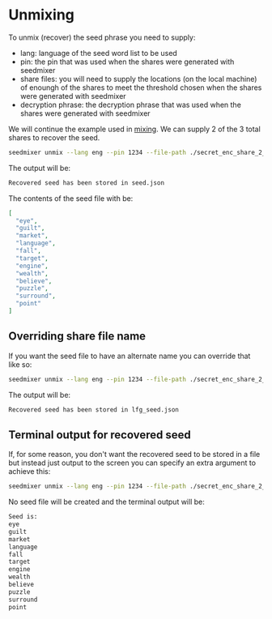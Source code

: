 # Unmixing

To unmix (recover) the seed phrase you need to supply:

- lang: language of the seed word list to be used
- pin: the pin that was used when the shares were generated with seedmixer
- share files: you will need to supply the locations (on the local machine) of enoungh of the shares to meet the threshold chosen when the shares were generated with seedmixer
- decryption phrase: the decryption phrase that was used when the shares were generated with seedmixer

We will continue the example used in [mixing](./mixing.md). We can supply 2 of the 3 total shares to recover the seed.

```bash
seedmixer unmix --lang eng --pin 1234 --file-path ./secret_enc_share_2_of_3.json --file-path ./secret_enc_share_3_of_3 --decryption-phrase "The Times 03/Jan/2009 Chancellor on brink of second bailout for banks"

```

The output will be:

```bash
Recovered seed has been stored in seed.json
```

The contents of the seed file with be:

```json
[
  "eye",
  "guilt",
  "market",
  "language",
  "fall",
  "target",
  "engine",
  "wealth",
  "believe",
  "puzzle",
  "surround",
  "point"
]
```

## Overriding share file name

If you want the seed file to have an alternate name you can override that like so:

```bash
seedmixer unmix --lang eng --pin 1234 --file-path ./secret_enc_share_2_of_3.json --file-path ./secret_enc_share_3_of_3 --decryption-phrase "The Times 03/Jan/2009 Chancellor on brink of second bailout for banks" --override-file-name lfg
```

The output will be:

```bash
Recovered seed has been stored in lfg_seed.json
```

## Terminal output for recovered seed

If, for some reason, you don't want the recovered seed to be stored in a file but instead just output to the screen you can specify an extra argument to achieve this:

```bash
seedmixer unmix --lang eng --pin 1234 --file-path ./secret_enc_share_2_of_3.json --file-path ./secret_enc_share_3_of_3 --decryption-phrase "The Times 03/Jan/2009 Chancellor on brink of second bailout for banks" --terminal
```

No seed file will be created and the terminal output will be:

```bash
Seed is:
eye
guilt
market
language
fall
target
engine
wealth
believe
puzzle
surround
point

```
